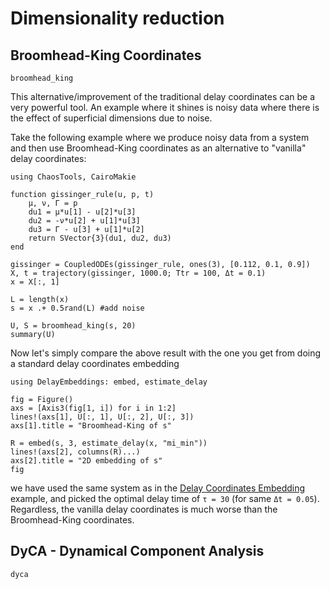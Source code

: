 # Dimensionality reduction

## Broomhead-King Coordinates
```@docs
broomhead_king
```

This alternative/improvement of the traditional delay coordinates can be a very
powerful tool. An example where it shines is noisy data where there is the effect
of superficial dimensions due to noise.

Take the following example where we produce noisy data from a system and then use
Broomhead-King coordinates as an alternative to "vanilla" delay coordinates:

```@example MAIN
using ChaosTools, CairoMakie

function gissinger_rule(u, p, t)
    μ, ν, Γ = p
    du1 = μ*u[1] - u[2]*u[3]
    du2 = -ν*u[2] + u[1]*u[3]
    du3 = Γ - u[3] + u[1]*u[2]
    return SVector{3}(du1, du2, du3)
end

gissinger = CoupledODEs(gissinger_rule, ones(3), [0.112, 0.1, 0.9])
X, t = trajectory(gissinger, 1000.0; Ttr = 100, Δt = 0.1)
x = X[:, 1]

L = length(x)
s = x .+ 0.5rand(L) #add noise

U, S = broomhead_king(s, 20)
summary(U)
```

Now let's simply compare the above result with the one you get from doing a standard delay coordinates embedding
```@example MAIN
using DelayEmbeddings: embed, estimate_delay

fig = Figure()
axs = [Axis3(fig[1, i]) for i in 1:2]
lines!(axs[1], U[:, 1], U[:, 2], U[:, 3])
axs[1].title = "Broomhead-King of s"

R = embed(s, 3, estimate_delay(x, "mi_min"))
lines!(axs[2], columns(R)...)
axs[2].title = "2D embedding of s"
fig
```

we have used the same system as in the [Delay Coordinates Embedding](@ref) example, and picked the optimal
delay time of `τ = 30` (for same `Δt = 0.05`). Regardless, the vanilla delay coordinates is much worse than the Broomhead-King coordinates.

## DyCA - Dynamical Component Analysis
```@docs
dyca
```

